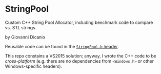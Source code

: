 # StringPool
Custom C++ String Pool Allocator, including benchmark code to compare vs. STL strings.

by Giovanni Dicanio

Reusable code can be found in the [`StringPool.h` header](https://github.com/GiovanniDicanio/StringPool/blob/master/StringPool/StringPool/StringPool.h).

This repo constains a VS2015 solution; anyway, I wrote the C++ code to be _cross-platform_ (e.g. there are no dependencies from `<Windows.h>` or other Windows-specific headers).

